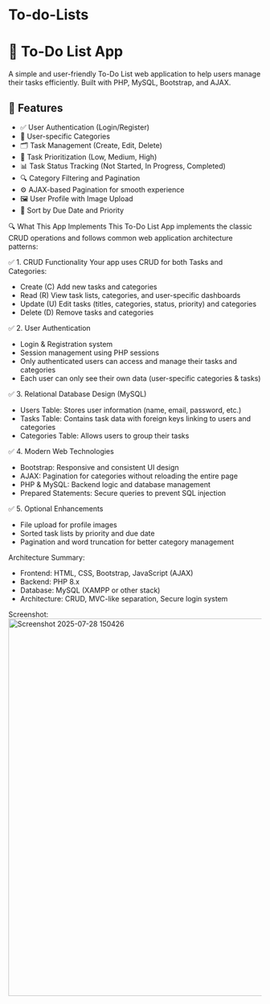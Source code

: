 # To-do-Lists
# 📝 To-Do List App

A simple and user-friendly To-Do List web application to help users manage their tasks efficiently. Built with PHP, MySQL, Bootstrap, and AJAX.

## 🚀 Features

- ✅ User Authentication (Login/Register)
- 📂 User-specific Categories
- 🗂️ Task Management (Create, Edit, Delete)
- 🎯 Task Prioritization (Low, Medium, High)
- 📊 Task Status Tracking (Not Started, In Progress, Completed)
- 🔍 Category Filtering and Pagination
- ⚙️ AJAX-based Pagination for smooth experience
- 🖼️ User Profile with Image Upload
- 📅 Sort by Due Date and Priority

🔍 What This App Implements
This To-Do List App implements the classic CRUD operations and follows common web application architecture patterns:

✅ 1. CRUD Functionality
Your app uses CRUD for both Tasks and Categories:

- Create (C)	Add new tasks and categories
- Read (R)	View task lists, categories, and user-specific dashboards
- Update (U)	Edit tasks (titles, categories, status, priority) and categories
- Delete (D)	Remove tasks and categories

✅ 2. User Authentication
- Login & Registration system
- Session management using PHP sessions
- Only authenticated users can access and manage their tasks and categories
- Each user can only see their own data (user-specific categories & tasks)

✅ 3. Relational Database Design (MySQL)
- Users Table: Stores user information (name, email, password, etc.)
- Tasks Table: Contains task data with foreign keys linking to users and categories
- Categories Table: Allows users to group their tasks

✅ 4. Modern Web Technologies
- Bootstrap: Responsive and consistent UI design
- AJAX: Pagination for categories without reloading the entire page
- PHP & MySQL: Backend logic and database management
- Prepared Statements: Secure queries to prevent SQL injection

✅ 5. Optional Enhancements
- File upload for profile images
- Sorted task lists by priority and due date
- Pagination and word truncation for better category management

Architecture Summary:
- Frontend: HTML, CSS, Bootstrap, JavaScript (AJAX)
- Backend: PHP 8.x
- Database: MySQL (XAMPP or other stack)
- Architecture: CRUD, MVC-like separation, Secure login system

Screenshot:
<img width="1214" height="750" alt="Screenshot 2025-07-28 150426" src="https://github.com/user-attachments/assets/55d67c75-ef57-4f51-a506-356338ad1cc7" />


